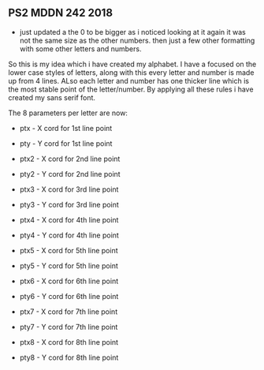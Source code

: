 ## PS2 MDDN 242 2018
* just updated a the 0 to be bigger as i noticed looking at it again it was not the same size as the other numbers. then just a few other formatting with some other letters and numbers.

So this is my idea which i have created my alphabet. I have a focused on the lower case styles of letters, along with this every letter and number is made up from 4 lines. ALso each letter and number has one thicker line which is the most stable point of the letter/number. By applying all these rules i have created my sans serif font. 

The 8 parameters per letter are now:
  * ptx - X cord for 1st line point
  * pty - Y cord for 1st line point
  * ptx2 - X cord for 2nd line point
  * pty2 - Y cord for 2nd line point

  * ptx3 - X cord for 3rd line point
  * pty3 - Y cord for 3rd line point
  * ptx4 - X cord for 4th line point
  * pty4 - Y cord for 4th line point

  * ptx5 - X cord for 5th line point
  * pty5 - Y cord for 5th line point
  * ptx6 - X cord for 6th line point
  * pty6 - Y cord for 6th line point

  * ptx7 - X cord for 7th line point
  * pty7 - Y cord for 7th line point
  * ptx8 - X cord for 8th line point
  * pty8 - Y cord for 8th line point


